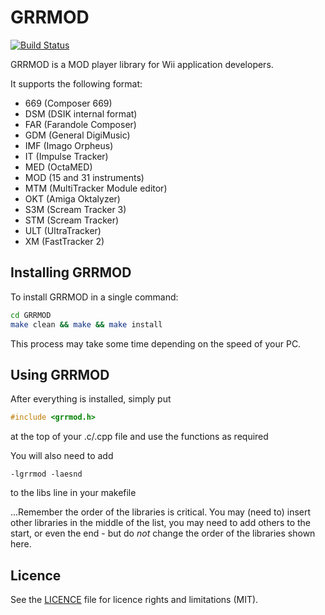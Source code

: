 # GRRMOD

[![Build Status](https://travis-ci.org/GRRLIB/GRRMOD.svg?branch=master)](https://travis-ci.org/GRRLIB/GRRMOD)

GRRMOD is a MOD player library for Wii application developers.

It supports the following format:
 * 669 (Composer 669)
 * DSM (DSIK internal format)
 * FAR (Farandole Composer)
 * GDM (General DigiMusic)
 * IMF (Imago Orpheus)
 * IT (Impulse Tracker)
 * MED (OctaMED)
 * MOD (15 and 31 instruments)
 * MTM (MultiTracker Module editor)
 * OKT (Amiga Oktalyzer)
 * S3M (Scream Tracker 3)
 * STM (Scream Tracker)
 * ULT (UltraTracker)
 * XM (FastTracker 2)

## Installing GRRMOD

To install GRRMOD in a single command:
```bash
cd GRRMOD
make clean && make && make install
```

This process may take some time depending on the speed of your PC.

## Using GRRMOD

After everything is installed, simply put
```c
#include <grrmod.h>
```
at the top of your .c/.cpp file and use the functions as required

You will also need to add
```make
-lgrrmod -laesnd
```
to the libs line in your makefile

...Remember the order of the libraries is critical.  You may (need to) insert
other libraries in the middle of the list, you may need to add others to the
start, or even the end - but do _not_ change the order of the libraries shown
here.

## Licence

See the [LICENCE](LICENCE.md) file for licence rights and limitations (MIT).

